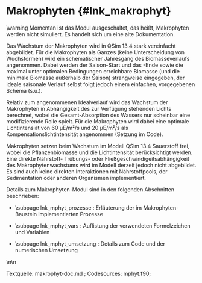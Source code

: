 Makrophyten {#lnk_makrophyt}
================

\warning Momentan ist das Modul ausgeschaltet, das heißt, Makrophyten werden 
nicht simuliert. Es handelt sich um eine alte Dokumentation.


Das Wachstum der Makrophyten wird in QSim 13.4 stark vereinfacht abgebildet. 
Für die Makrophyten als Ganzes (keine Unterscheidung von Wuchsformen) wird ein 
schematischer Jahresgang des Biomasseverlaufs angenommen. Dabei werden der 
Saison-Start und das -Ende sowie die maximal unter optimalen Bedingungen 
erreichbare Biomasse (und die minimale Biomasse außerhalb der Saison) strangweise 
eingegeben, der ideale saisonale Verlauf selbst folgt jedoch einem einfachen, 
vorgegebenen Schema (s.u.).

Relativ zum angenommenen Idealverlauf wird das Wachstum der Makrophyten in 
Abhängigkeit des zur Verfügung stehenden Lichts berechnet, wobei die 
Gesamt-Absorption des Wassers nur scheinbar eine modifizierende Rolle spielt. Für 
die Makrophyten wird dabei eine optimale Lichtintensiät von 60 µE/m²/s und 20 
µE/m²/s als Kompensationslichtintensität angenommen (Setzung im Code).

Makrophyten setzen beim Wachstum im Modell QSim 13.4 Sauerstoff frei, wobei die 
Pflanzenbiomasse und die Lichtintensität berücksichtigt werden. Eine direkte 
Nährstoff- Trübungs- oder Fließgeschwindigeitsabhängigkeit des Makrophytenwachstums 
wird im Modell derzeit jedoch nicht abgebildet. Es sind auch keine direkten 
Interaktionen mit Nährstoffpools, der Sedimentation oder anderen Organismen 
implementiert. 


Details zum Makrophyten-Modul sind in den folgenden Abschnitten beschrieben:

- \subpage lnk_mphyt_prozesse : Erläuterung der im Makrophyten-Baustein 
implementierten Prozesse 

- \subpage lnk_mphyt_vars : Auflistung der verwendeten Formelzeichen und Variablen 

- \subpage lnk_mphyt_umsetzung : Details zum Code und der numerischen Umsetzung 

\n\n

Textquelle: makrophyt-doc.md ; Codesources: mphyt.f90;
